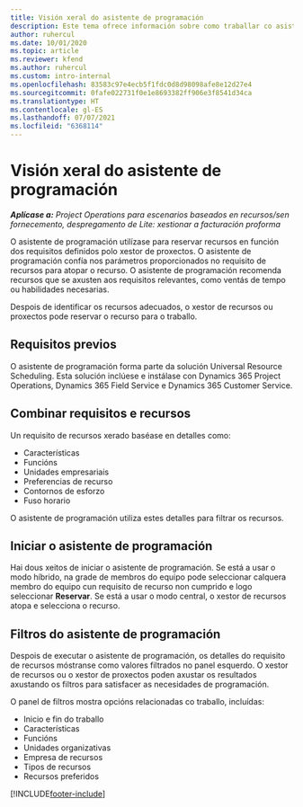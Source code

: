 ```yaml
---
title: Visión xeral do asistente de programación
description: Este tema ofrece información sobre como traballar co asistente de programación para reservar recursos.
author: ruhercul
ms.date: 10/01/2020
ms.topic: article
ms.reviewer: kfend
ms.author: ruhercul
ms.custom: intro-internal
ms.openlocfilehash: 83583c97e4ecb5f1fdc0d8d98098afe8e12d27e4
ms.sourcegitcommit: 0fafe022731f0e1e8693382ff906e3f8541d34ca
ms.translationtype: HT
ms.contentlocale: gl-ES
ms.lasthandoff: 07/07/2021
ms.locfileid: "6368114"
---
```

# <a name="schedule-assistant-overview"></a>Visión xeral do asistente de programación

_**Aplícase a:** Project Operations para escenarios baseados en recursos/sen fornecemento, despregamento de Lite: xestionar a facturación proforma_

O asistente de programación utilízase para reservar recursos en función dos requisitos definidos polo xestor de proxectos. O asistente de programación confía nos parámetros proporcionados no requisito de recursos para atopar o recurso. O asistente de programación recomenda recursos que se axusten aos requisitos relevantes, como ventás de tempo ou habilidades necesarias.

Despois de identificar os recursos adecuados, o xestor de recursos ou proxectos pode reservar o recurso para o traballo.

## <a name="prerequisites"></a>Requisitos previos

O asistente de programación forma parte da solución Universal Resource Scheduling. Esta solución inclúese e instálase con Dynamics 365 Project Operations, Dynamics 365 Field Service e Dynamics 365 Customer Service.

## <a name="matching-requirements-and-resources"></a>Combinar requisitos e recursos

Un requisito de recursos xerado baséase en detalles como:

-   Características
-   Funcións
-   Unidades empresariais
-   Preferencias de recurso
-   Contornos de esforzo
-   Fuso horario

O asistente de programación utiliza estes detalles para filtrar os recursos.

## <a name="launch-the-schedule-assistant"></a>Iniciar o asistente de programación

Hai dous xeitos de iniciar o asistente de programación. Se está a usar o modo híbrido, na grade de membros do equipo pode seleccionar calquera membro do equipo cun requisito de recurso non cumprido e logo seleccionar **Reservar**. Se está a usar o modo central, o xestor de recursos atopa e selecciona o recurso.

## <a name="schedule-assistant-filters"></a>Filtros do asistente de programación

Despois de executar o asistente de programación, os detalles do requisito de recursos móstranse como valores filtrados no panel esquerdo. O xestor de recursos ou o xestor de proxectos poden axustar os resultados axustando os filtros para satisfacer as necesidades de programación.

O panel de filtros mostra opcións relacionadas co traballo, incluídas:

-   Inicio e fin do traballo
-   Características
-   Funcións
-   Unidades organizativas
-   Empresa de recursos
-   Tipos de recursos
-   Recursos preferidos


[!INCLUDE[footer-include](../includes/footer-banner.md)]